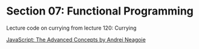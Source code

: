 # Section 07: Functional Programming
Lecture code on currying from lecture 120: Currying

[JavaScript: The Advanced Concepts by Andrei Neagoie](https://www.udemy.com/course/advanced-javascript-concepts/)
